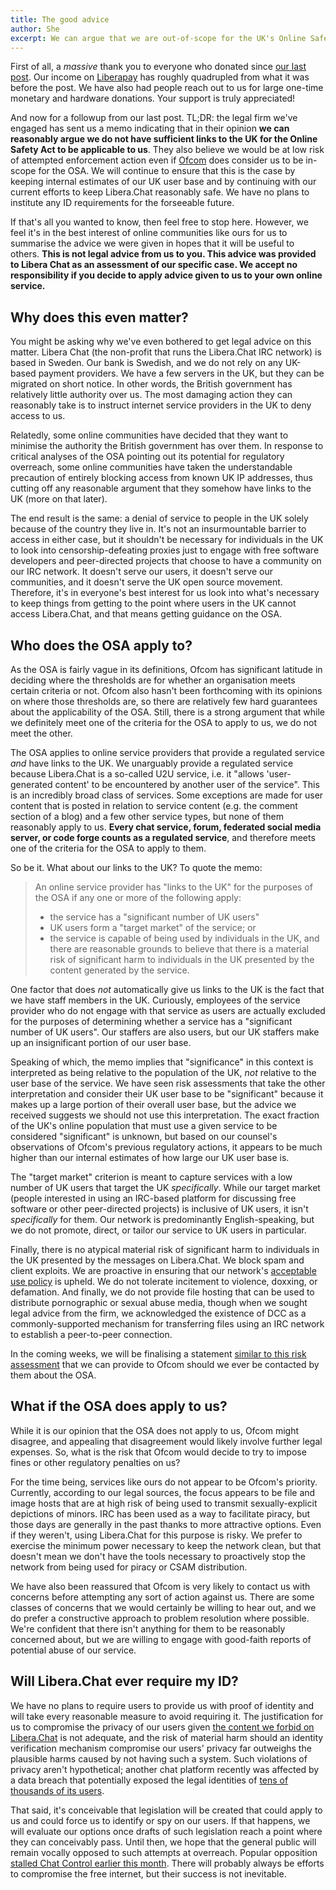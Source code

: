 ```yaml
---
title: The good advice
author: She
excerpt: We can argue that we are out-of-scope for the UK's Online Safety Act.
---
```


First of all, a *massive* thank you to everyone who donated since
[our last post][previously-on-lc]. Our income on [Liberapay][lp] has roughly
quadrupled from what it was before the post. We have also had people reach out
to us for large one-time monetary and hardware donations. Your support is
truly appreciated!

And now for a followup from our last post. TL;DR: the legal firm we've engaged
has sent us a memo indicating that in their opinion **we can reasonably argue
we do not have sufficient links to the UK for the Online Safety Act to be
applicable to us**. They also believe we would be at low risk of attempted
enforcement action even if [Ofcom](https://en.wikipedia.org/wiki/Ofcom) does
consider us to be in-scope for the OSA. We will continue to ensure that this
is the case by keeping internal estimates of our UK user base and by
continuing with our current efforts to keep Libera.Chat reasonably safe. We
have no plans to institute any ID requirements for the forseeable future.

If that's all you wanted to know, then feel free to stop here.
However, we feel it's in the best interest of online communities
like ours for us to summarise the advice we were given in hopes that it
will be useful to others. **This is not legal advice from us to you.
This advice was provided to Libera Chat as an assessment of our specific
case. We accept no responsibility if you decide to apply advice given to us
to your own online service.**

## Why does this even matter?

You might be asking why we've even bothered to get legal advice on this
matter. Libera Chat (the non-profit that runs the Libera.Chat IRC network)
is based in Sweden. Our bank is Swedish, and we do not rely on any UK-based
payment providers. We have a few servers in the UK, but they can be migrated
on short notice. In other words, the British government has relatively little
authority over us. The most damaging action they can reasonably take is to
instruct internet service providers in the UK to deny access to us.

Relatedly, some online communities have decided that they want to minimise
the authority the British government has over them. In response to critical
analyses of the OSA pointing out its potential for regulatory overreach,
some online communities have taken the understandable precaution of entirely
blocking access from known UK IP addresses, thus cutting off any reasonable
argument that they somehow have links to the UK (more on that later).

The end result is the same: a denial of service to people in the UK solely
because of the country they live in. It's not an insurmountable barrier to
access in either case, but it shouldn't be necessary for individuals in the
UK to look into censorship-defeating proxies just to engage with
free software developers and peer-directed projects that choose to have a
community on our IRC network. It doesn't serve our users, it doesn't serve
our communities, and it doesn't serve the UK open source movement.
Therefore, it's in everyone's best interest for us look into what's necessary
to keep things from getting to the point where users in the UK cannot access
Libera.Chat, and that means getting guidance on the OSA.

## Who does the OSA apply to?

As the OSA is fairly vague in its definitions, Ofcom has
significant latitude in deciding where the thresholds are for whether an
organisation meets certain criteria or not. Ofcom also hasn't been forthcoming
with its opinions on where those thresholds are, so there are relatively few
hard guarantees about the applicability of the OSA. Still, there is a strong
argument that while we definitely meet one of the criteria for the OSA to
apply to us, we do not meet the other.

The OSA applies to online service providers that provide a regulated service
*and* have links to the UK. We unarguably provide a regulated service because
Libera.Chat is a so-called U2U service, i.e. it "allows
'user-generated content' to be encountered by another user of the service".
This is an incredibly broad class of services. Some exceptions are made for
user content that is posted in relation to service content
(e.g. the comment section of a blog) and a few other service types,
but none of them reasonably apply to us. **Every chat service, forum,
federated social media server, or code forge counts as a regulated service**,
and therefore meets one of the criteria for the OSA to apply to them.

So be it. What about our links to the UK? To quote the memo:

> An online service provider has "links to the UK" for the purposes of the OSA
> if any one or more of the following apply:
>
> - the service has a "significant number of UK users"
> - UK users form a "target market" of the service; or
> - the service is capable of being used by individuals in the UK,
> and there are reasonable grounds to believe that there is a material risk
> of significant harm to individuals in the UK presented by the content
> generated by the service.

One factor that does *not* automatically give us links to the UK is the fact
that we have staff members in the UK. Curiously, employees of the
service provider who do not engage with that service as users are actually
excluded for the purposes of determining whether a service has a
"significant number of UK users". Our staffers are also users, but our
UK staffers make up an insignificant portion of our user base.

Speaking of which, the memo implies that "significance" in this context is
interpreted as being relative to the population of the UK, *not* relative to
the user base of the service. We have seen risk assessments that take the
other interpretation and consider their UK user base to be "significant"
because it makes up a large portion of their overall user base, but the advice
we received suggests we should not use this interpretation. The exact fraction
of the UK's online population that must use a given service to be considered
"significant" is unknown, but based on our counsel's observations of Ofcom's
previous regulatory actions, it appears to be much higher than our internal
estimates of how large our UK user base is.

The "target market" criterion is meant to capture services with a low number
of UK users that target the UK *specifically*. While our target market
(people interested in using an IRC-based platform for discussing free
software or other peer-directed projects) is inclusive of UK users, it isn't
*specifically* for them. Our network is predominantly English-speaking, but
we do not promote, direct, or tailor our service to UK users in particular.

Finally, there is no atypical material risk of significant harm to
individuals in the UK presented by the messages on Libera.Chat. We block spam
and client exploits. We are proactive in ensuring that our network's
[acceptable use policy][aup] is upheld. We do not tolerate incitement to
violence, doxxing, or defamation. And finally, we do not provide file hosting
that can be used to distribute pornographic or sexual abuse media, though when
we sought legal advice from the firm, we acknowledged the existence of DCC
as a commonly-supported mechanism for transferring files using an IRC network
to establish a peer-to-peer connection.

In the coming weeks, we will be finalising a statement
[similar to this risk assessment][risk-sample] that we can provide to
Ofcom should we ever be contacted by them about the OSA.

## What if the OSA does apply to us?

While it is our opinion that the OSA does not apply to us, Ofcom might
disagree, and appealing that disagreement would likely involve further
legal expenses. So, what is the risk that Ofcom would decide to try to
impose fines or other regulatory penalties on us?

For the time being, services like ours do not appear to be Ofcom's priority.
Currently, according to our legal sources, the focus appears to be file and
image hosts that are at high risk of being used to transmit sexually-explicit
depictions of minors. IRC has been used as a way to facilitate piracy, but
those days are generally in the past thanks to more attractive options. Even
if they weren't, using Libera.Chat for this purpose is risky. We prefer to
exercise the minimum power necessary to keep the network clean, but that
doesn't mean we don't have the tools necessary to proactively stop the network
from being used for piracy or CSAM distribution.

We have also been reassured that Ofcom is very likely to contact us with
concerns before attempting any sort of action against us. There are some
classes of concerns that we would certainly be willing to hear out,
and we do prefer a constructive approach to problem resolution where possible.
We're confident that there isn't anything for them to be reasonably
concerned about, but we are willing to engage with good-faith reports of
potential abuse of our service.

## Will Libera.Chat ever require my ID?

We have no plans to require users to provide us with proof of identity
and will take every reasonable measure to avoid requiring it.
The justification for us to compromise the privacy of our users
given [the content we forbid on Libera.Chat][aup] is not adequate,
and the risk of material harm should an identity verification mechanism
compromise our users' privacy far outweighs the plausible harms caused by
not having such a system. Such violations of privacy aren't hypothetical;
another chat platform recently was affected by a data breach that potentially
exposed the legal identities of [tens of thousands of its users][discord].

That said, it's conceivable that legislation will be created that could apply
to us and could force us to identify or spy on our users.
If that happens, we will evaluate our options once drafts of such legislation
reach a point where they can conceivably pass. Until then, we hope that the
general public will remain vocally opposed to such attempts at overreach.
Popular opposition
[stalled Chat Control earlier this month][chatcontrol].
There will probably always be efforts to compromise the free internet,
but their success is not inevitable.

[previously-on-lc]: /news/advice
[lp]: https://liberapay.com/liberachat
[aup]: /policies/#unwanted-content-and-behaviour
[risk-sample]: https://onlinesafetyact.co.uk/ra_irc_service_for_customer_support/
[discord]: https://discord.com/press-releases/update-on-security-incident-involving-third-party-customer-service
[chatcontrol]: https://www.patrick-breyer.de/en/citizen-protest-halts-chat-control-breyer-celebrates-major-victory-for-digital-privacy/
